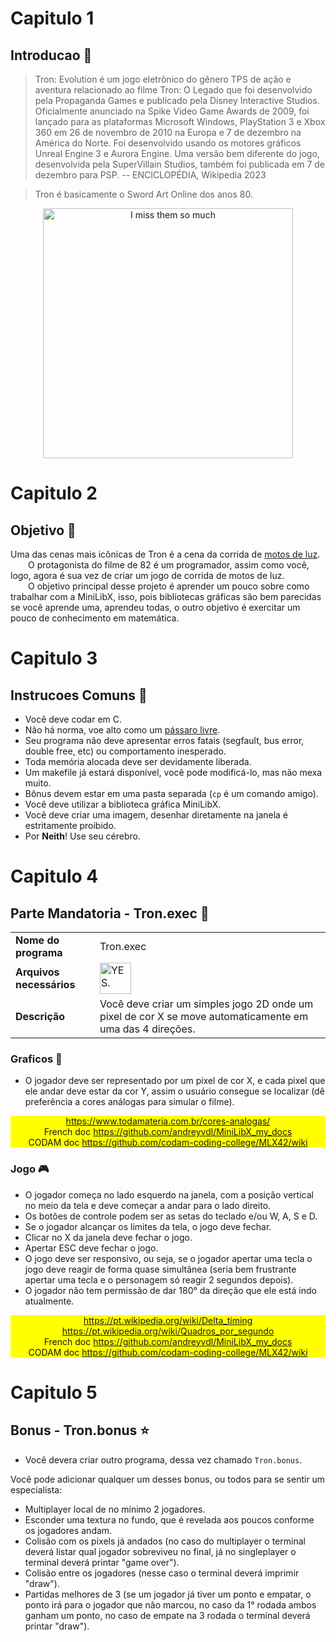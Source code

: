 # Capitulo 1
## Introducao 📢

> Tron: Evolution é um jogo eletrônico do gênero TPS de ação e aventura relacionado ao filme Tron: O Legado que foi desenvolvido pela Propaganda Games e publicado pela Disney Interactive Studios. Oficialmente anunciado na Spike Video Game Awards de 2009, foi lançado para as plataformas Microsoft Windows, PlayStation 3 e Xbox 360 em 26 de novembro de 2010 na Europa e 7 de dezembro na América do Norte. Foi desenvolvido usando os motores gráficos Unreal Engine 3 e Aurora Engine. Uma versão bem diferente do jogo, desenvolvida pela SuperVillain Studios, também foi publicada em 7 de dezembro para PSP. -- ENCICLOPÉDIA, Wikipedia 2023

> Tron é basicamente o Sword Art Online dos anos 80.

<div align="center">
	<img src="https://external-content.duckduckgo.com/iu/?u=https%3A%2F%2Forig00.deviantart.net%2F512b%2Ff%2F2011%2F012%2F9%2F9%2Fdafty_punk___tron_soundtrack_by_coverlandia-d370gzh.png&f=1&nofb=1&ipt=a31999f413323aa382a3d508abfa51e1565285c32575461555f01d7412905e21&ipo=images" alt="I miss them so much" width="400">
</div>

# Capitulo 2
## Objetivo 🎯

Uma das cenas mais icônicas de Tron é a cena da corrida de <a href="https://www.youtube.com/watch?v=1kyiQzc4134" target="_blank">motos de luz</a>.   
&emsp;&emsp;O protagonista do filme de 82 é um programador, assim como você, logo, agora é sua vez de criar um jogo de corrida de motos de luz.   
&emsp;&emsp;O objetivo principal desse projeto é aprender um pouco sobre como trabalhar com a MiniLibX, isso, pois bibliotecas gráficas são bem parecidas se você aprende uma, aprendeu todas, o outro objetivo é exercitar um pouco de conhecimento em matemática.

# Capitulo 3
## Instrucoes Comuns 📝

- Você deve codar em C.
- Não há norma, voe alto como um <a href="https://www.youtube.com/watch?v=d43lJsK7Kvo">pássaro livre</a>.
- Seu programa não deve apresentar erros fatais (segfault, bus error, double free, etc) ou comportamento inesperado.
- Toda memória alocada deve ser devidamente liberada.
- Um makefile já estará disponível, você pode modificá-lo, mas não mexa muito.
- Bônus devem estar em uma pasta separada (`cp` é um comando amigo).
- Você deve utilizar a biblioteca gráfica MiniLibX.
- Você deve criar uma imagem, desenhar diretamente na janela é estritamente proibido.
- Por **Neith**! Use seu cérebro.

# Capitulo 4
## Parte Mandatoria - Tron.exec 🔰

<table align="center">
	<tr>
		<td style="font-weight: bold">Nome do programa</td>
		<td>Tron.exec</td>
	</tr>
	<tr>
		<td style="font-weight: bold">Arquivos necessários</td>
		<td><img src="https://i.kym-cdn.com/photos/images/newsfeed/001/650/747/aaf.png" alt="YES." width="50px"></td>
	</tr>
	<tr>
		<td style="font-weight: bold">Descrição</td>
		<td>Você deve criar um simples jogo 2D onde um pixel de cor X se move automaticamente em uma das 4 direções.</td>
	</tr>
</table>

### Graficos 👾

- O jogador deve ser representado por um pixel de cor X, e cada pixel que ele andar deve estar da cor Y, assim o usuário consegue se localizar (dê preferência a cores análogas para simular o filme).

<div align="center" style="background-color: yellow">
	<a href="https://www.todamateria.com.br/cores-analogas/" target="_blank">https://www.todamateria.com.br/cores-analogas/</a><br>
	French doc <a href="https://github.com/andreyvdl/MiniLibX_my_docs" target="_blank">https://github.com/andreyvdl/MiniLibX_my_docs</a><br>
	CODAM doc <a href="https://github.com/codam-coding-college/MLX42/wiki" target="_blank">https://github.com/codam-coding-college/MLX42/wiki</a>
</div>

### Jogo 🎮

- O jogador começa no lado esquerdo na janela, com a posição vertical no meio da tela e deve começar a andar para o lado direito.
- Os botões de controle podem ser as setas do teclado e/ou W, A, S e D.
- Se o jogador alcançar os limites da tela, o jogo deve fechar.
- Clicar no X da janela deve fechar o jogo.
- Apertar ESC deve fechar o jogo.
- O jogo deve ser responsivo, ou seja, se o jogador apertar uma tecla o jogo deve reagir de forma quase simultânea (seria bem frustrante apertar uma tecla e o personagem só reagir 2 segundos depois).
- O jogador não tem permissão de dar 180° da direção que ele está indo atualmente.

<div align="center" style="background-color: yellow">
	<a href="https://pt.wikipedia.org/wiki/Delta_timing" target="_blank">https://pt.wikipedia.org/wiki/Delta_timing</a><br>
	<a href="https://pt.wikipedia.org/wiki/Quadros_por_segundo" target="_blank">https://pt.wikipedia.org/wiki/Quadros_por_segundo</a><br>
	French doc <a href="https://github.com/andreyvdl/MiniLibX_my_docs" target="_blank">https://github.com/andreyvdl/MiniLibX_my_docs</a><br>
	CODAM doc <a href="https://github.com/codam-coding-college/MLX42/wiki" target="_blank">https://github.com/codam-coding-college/MLX42/wiki</a>
</div>

# Capitulo 5
## Bonus - Tron.bonus ⭐

- Você devera criar outro programa, dessa vez chamado `Tron.bonus`.

Você pode adicionar qualquer um desses bonus, ou todos para se sentir um especialista:

- Multiplayer local de no mínimo 2 jogadores.
- Esconder uma textura no fundo, que é revelada aos poucos conforme os jogadores andam.
- Colisão com os pixels já andados (no caso do multiplayer o terminal deverá listar qual jogador sobreviveu no final, já no singleplayer o terminal deverá printar "game over").
- Colisão entre os jogadores (nesse caso o terminal deverá imprimir "draw").
- Partidas melhores de 3 (se um jogador já tiver um ponto e empatar, o ponto irá para o jogador que não marcou, no caso da 1° rodada ambos ganham um ponto, no caso de empate na 3 rodada o terminal deverá printar "draw").
